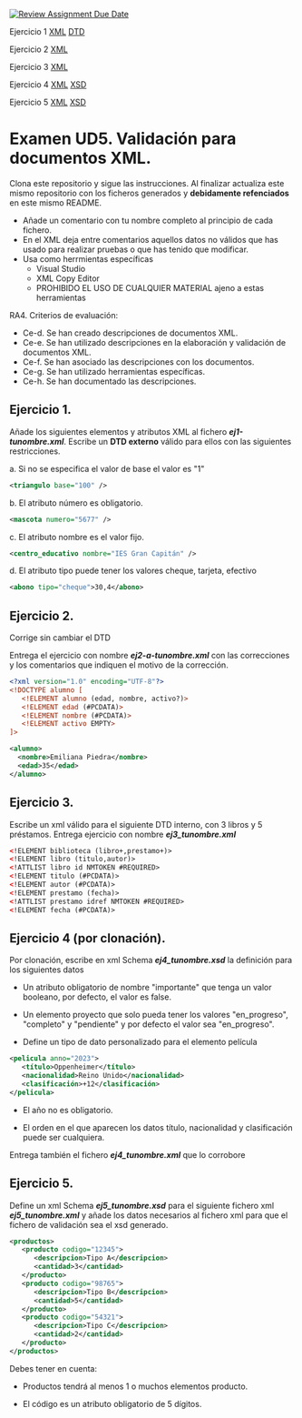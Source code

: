 [![Review Assignment Due Date](https://classroom.github.com/assets/deadline-readme-button-24ddc0f5d75046c5622901739e7c5dd533143b0c8e959d652212380cedb1ea36.svg)](https://classroom.github.com/a/VCT2iNTV)

Ejercicio 1 [XML](ej1_LuisPerez.xml) [DTD](ej1_LuisPerez.dtd)

Ejercicio 2 [XML](ej2_LuisPerez.xml)

Ejercicio 3 [XML](ej3_LuisPerez.xml)

Ejercicio 4 [XML](ej4_LuisPerez.xml) [XSD](ej4_LuisPerez.xsd)

Ejercicio 5 [XML](ej5_LuisPerez.xml) [XSD](ej5_LuisPerez.xsd)
#  Examen UD5. Validación para documentos XML.

Clona este repositorio y sigue las instrucciones. Al finalizar actualiza este mismo repositorio con los ficheros generados y **debidamente refenciados** en este mismo README.
- Añade un comentario con tu nombre completo al principio de cada fichero.
- En el XML deja entre comentarios aquellos datos no válidos que has usado para realizar pruebas o que has tenido que modificar.
- Usa como herrmientas específicas
   - Visual Studio
   - XML Copy Editor  
   - PROHIBIDO EL USO DE CUALQUIER MATERIAL ajeno a estas herramientas

RA4. Criterios de evaluación:
- Ce-d. Se han creado descripciones de documentos XML.
- Ce-e. Se han utilizado descripciones en la elaboración y validación de documentos XML.
- Ce-f. Se han asociado las descripciones con los documentos.
- Ce-g. Se han utilizado herramientas específicas.
- Ce-h. Se han documentado las descripciones.

## Ejercicio 1. 
Añade los siguientes elementos y atributos XML al fichero ***ej1-tunombre.xml***. Escribe un **DTD externo** válido para ellos con las siguientes restricciones. 

a. Si no se especifica el valor de base el valor es "1"
```xml
<triangulo base="100" />
```

b. El atributo número es obligatorio.
```xml
<mascota numero="5677" />
```

c. El atributo nombre es el valor fijo.
```xml
<centro_educativo nombre="IES Gran Capitán" />
```

d. El atributo tipo puede tener los valores cheque, tarjeta, efectivo
```xml
<abono tipo="cheque">30,4</abono>
```

## Ejercicio 2.
Corrige sin cambiar el DTD 

Entrega el ejercicio con nombre ***ej2-a-tunombre.xml*** con las correcciones y los comentarios que indiquen el motivo de la corrección.
```xml
<?xml version="1.0" encoding="UTF-8"?>
<!DOCTYPE alumno [
   <!ELEMENT alumno (edad, nombre, activo?)>
   <!ELEMENT edad (#PCDATA)>
   <!ELEMENT nombre (#PCDATA)>
   <!ELEMENT activo EMPTY>
]>

<alumno>
  <nombre>Emiliana Piedra</nombre>
  <edad>35</edad>
</alumno>
```


## Ejercicio 3. 
Escribe un xml válido para el siguiente DTD interno, con 3 libros y 5 préstamos. Entrega ejercicio con nombre ***ej3_tunombre.xml***
```xml
<!ELEMENT biblioteca (libro+,prestamo+)>
<!ELEMENT libro (titulo,autor)>
<!ATTLIST libro id NMTOKEN #REQUIRED>
<!ELEMENT titulo (#PCDATA)>
<!ELEMENT autor (#PCDATA)>
<!ELEMENT prestamo (fecha)>
<!ATTLIST prestamo idref NMTOKEN #REQUIRED>
<!ELEMENT fecha (#PCDATA)>
```

## Ejercicio 4 (por clonación). 
Por clonación, escribe en xml Schema ***ej4_tunombre.xsd*** la definición para los siguientes datos 

-  Un atributo obligatorio de nombre "importante" que tenga un valor booleano, por defecto, el valor es false. 

-  Un elemento proyecto que solo pueda tener los valores "en_progreso", "completo" y "pendiente" y por defecto el valor sea "en_progreso". 
-  Define un tipo de dato personalizado para el elemento película 
```xml
<pelicula anno="2023">
   <título>Oppenheimer</título>
   <nacionalidad>Reino Unido</nacionalidad>
   <clasificación>+12</clasificación>
</pelicula>
```
   -  El año no es obligatorio.

   -  El orden en el que aparecen los datos título, nacionalidad y clasificación puede ser cualquiera.
   
Entrega también el fichero ***ej4_tunombre.xml*** que lo corrobore

## Ejercicio 5. 
Define un xml Schema ***ej5_tunombre.xsd*** para el siguiente fichero xml ***ej5_tunombre.xml*** y añade los datos necesarios al fichero xml para que el fichero de
validación sea el xsd generado. 
```xml
<productos>
   <producto codigo="12345">
      <descripcion>Tipo A</descripcion>
      <cantidad>3</cantidad>
   </producto>
   <producto codigo="98765">
      <descripcion>Tipo B</descripcion>
      <cantidad>5</cantidad>
   </producto>
   <producto codigo="54321">
      <descripcion>Tipo C</descripcion>
      <cantidad>2</cantidad>
   </producto>
</productos>
```
Debes tener en cuenta:

- Productos tendrá al menos 1 o muchos elementos producto.

- El código es un atributo obligatorio de 5 dígitos.



